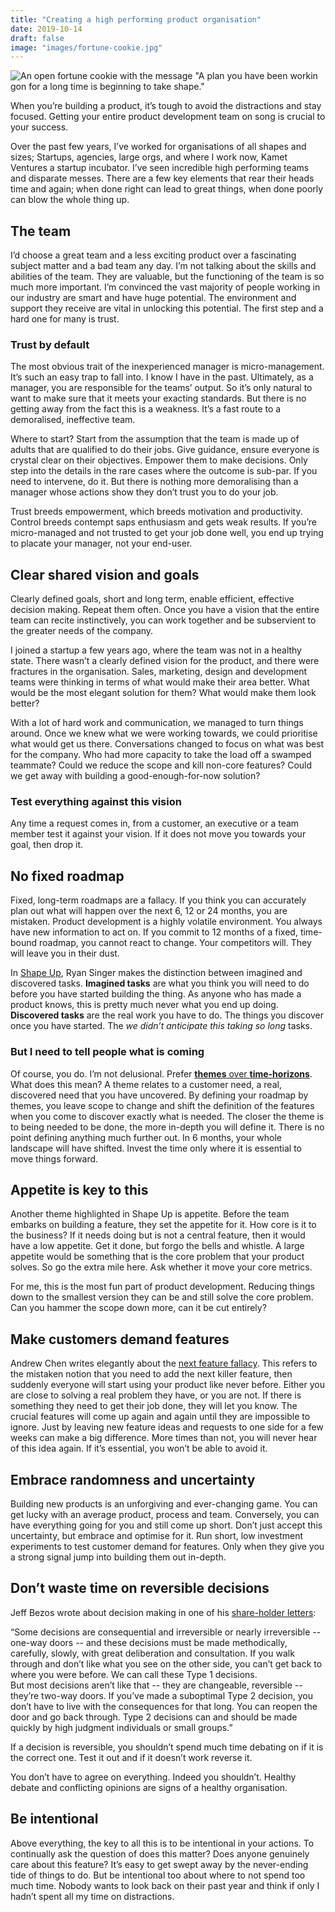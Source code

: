 ```yaml
---
title: "Creating a high performing product organisation"
date: 2019-10-14
draft: false
image: "images/fortune-cookie.jpg"
---
```


![An open fortune cookie with the message "A plan you have been workin gon for a long time is beginning to take shape."](/images/fortune-cookie.jpg)

When you’re building a product, it’s tough to avoid the distractions and stay focused. Getting your entire product development team on song is crucial to your success.

Over the past few years, I’ve worked for organisations of all shapes and sizes; Startups, agencies, large orgs, and where I work now, Kamet Ventures a startup incubator. I’ve seen incredible high performing teams and disparate messes. There are a few key elements that rear their heads time and again; when done right can lead to great things, when done poorly can blow the whole thing up.

## The team

I’d choose a great team and a less exciting product over a fascinating subject matter and a bad team any day.  I’m not talking about the skills and abilities of the team. They are valuable, but the functioning of the team is so much more important. I’m convinced the vast majority of people working in our industry are smart and have huge potential. The environment and support they receive are vital in unlocking this potential. The first step and a hard one for many is trust.

### Trust by default

The most obvious trait of the inexperienced manager is micro-management. It’s such an easy trap to fall into. I know I have in the past. Ultimately, as a manager, you are responsible for the teams’ output. So it’s only natural to want to make sure that it meets your exacting standards. But there is no getting away from the fact this is a weakness. It’s a fast route to a demoralised, ineffective team.

Where to start? Start from the assumption that the team is made up of adults that are qualified to do their jobs. Give guidance, ensure everyone is crystal clear on their objectives. Empower them to make decisions. Only step into the details in the rare cases where the outcome is sub-par. If you need to intervene, do it. But there is nothing more demoralising than a manager whose actions show they don’t trust you to do your job.

Trust breeds empowerment, which breeds motivation and productivity. Control breeds contempt saps enthusiasm and gets weak results. If you’re micro-managed and not trusted to get your job done well, you end up trying to placate your manager, not your end-user.

## Clear shared vision and goals

Clearly defined goals, short and long term, enable efficient, effective decision making. Repeat them often. Once you have a vision that the entire team can recite instinctively, you can work together and be subservient to the greater needs of the company.

I joined a startup a few years ago, where the team was not in a healthy state. There wasn’t a clearly defined vision for the product, and there were fractures in the organisation. Sales, marketing, design and development teams were thinking in terms of what would make their area better. What would be the most elegant solution for them? What would make them look better?

With a lot of hard work and communication, we managed to turn things around. Once we knew what we were working towards, we could prioritise what would get us there. Conversations changed to focus on what was best for the company. Who had more capacity to take the load off a swamped teammate? Could we reduce the scope and kill non-core features? Could we get away with building a good-enough-for-now solution?

### Test everything against this vision

Any time a request comes in, from a customer, an executive or a team member test it against your vision. If it does not move you towards your goal, then drop it.

## No fixed roadmap

Fixed, long-term roadmaps are a fallacy. If you think you can accurately plan out what will happen over the next 6, 12 or 24 months, you are mistaken. Product development is a highly volatile environment. You always have new information to act on. If you commit to 12 months of a fixed, time-bound roadmap, you cannot react to change. Your competitors will. They will leave you in their dust.

In [Shape Up](https://basecamp.com/shapeup), Ryan Singer makes the distinction between imagined and discovered tasks. **Imagined tasks** are what you think you will need to do before you have started building the thing. As anyone who has made a product knows, this is pretty much never what you end up doing. **Discovered tasks** are the real work you have to do. The things you discover once you have started. The _we didn’t anticipate this taking so long_ tasks.

### But I need to tell people what is coming

Of course, you do. I’m not delusional. Prefer [**themes** over **time-horizons**](https://www.prodpad.com/blog/how-to-build-a-product-roadmap-everyone-understands/). What does this mean? A theme relates to a customer need, a real, discovered need that you have uncovered. By defining your roadmap by themes, you leave scope to change and shift the definition of the features when you come to discover exactly what is needed. The closer the theme is to being needed to be done, the more in-depth you will define it. There is no point defining anything much further out. In 6 months, your whole landscape will have shifted. Invest the time only where it is essential to move things forward.

## Appetite is key to this

Another theme highlighted in Shape Up is appetite. Before the team embarks on building a feature, they set the appetite for it. How core is it to the business? If it needs doing but is not a central feature, then it would have a low appetite. Get it done, but forgo the bells and whistle. A large appetite would be something that is the core problem that your product solves. So go the extra mile here. Ask whether it move your core metrics.

For me, this is the most fun part of product development. Reducing things down to the smallest version they can be and still solve the core problem. Can you hammer the scope down more, can it be cut entirely?

## Make customers demand features

Andrew Chen writes elegantly about the [next feature fallacy](https://andrewchen.co/the-next-feature-fallacy-the-fallacy-that-the-next-new-feature-will-suddenly-make-people-use-your-product). This refers to the mistaken notion that you need to add the next killer feature, then suddenly everyone will start using your product like never before. Either you are close to solving a real problem they have, or you are not. If there is something they need to get their job done, they will let you know. The crucial features will come up again and again until they are impossible to ignore. Just by leaving new feature ideas and requests to one side for a few weeks can make a big difference. More times than not, you will never hear of this idea again. If it’s essential, you won’t be able to avoid it.

## Embrace randomness and uncertainty

Building new products is an unforgiving and ever-changing game. You can get lucky with an average product, process and team. Conversely, you can have everything going for you and still come up short. Don’t just accept this uncertainty, but embrace and optimise for it. Run short, low investment experiments to test customer demand for features. Only when they give you a strong signal jump into building them out in-depth.

## Don’t waste time on reversible decisions

Jeff Bezos wrote about decision making in one of his [share-holder letters](https://www.sec.gov/Archives/edgar/data/1018724/000119312516530910/d168744dex991.htm):

<div class="quote">
“Some decisions are consequential and irreversible or nearly irreversible -- one-way doors -- and these decisions must be made methodically, carefully, slowly, with great deliberation and consultation. If you walk through and don’t like what you see on the other side, you can’t get back to where you were before. We can call these Type 1 decisions.</div>
<div class="quote">
But most decisions aren’t like that -- they are changeable, reversible -- they’re two-way doors. If you’ve made a suboptimal Type 2 decision, you don’t have to live with the consequences for that long. You can reopen the door and go back through. Type 2 decisions can and should be made quickly by high judgment individuals or small groups.”
</div>

If a decision is reversible, you shouldn’t spend much time debating on if it is the correct one. Test it out and if it doesn’t work reverse it.

You don’t have to agree on everything. Indeed you shouldn’t. Healthy debate and conflicting opinions are signs of a healthy organisation.

## Be intentional

Above everything, the key to all this is to be intentional in your actions. To continually ask the question of does this matter? Does anyone genuinely care about this feature? It’s easy to get swept away by the never-ending tide of things to do. But be intentional too about where to not spend too much time. Nobody wants to look back on their past year and think if only I hadn’t spent all my time on distractions.
